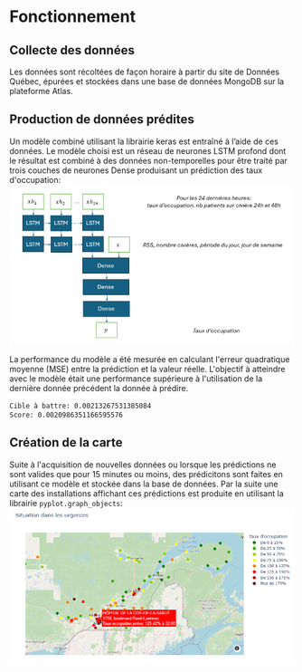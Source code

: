 #  Fonctionnement

## Collecte des données
Les données sont récoltées de façon horaire à partir du site de Données Québec, épurées et stockées dans une base de données MongoDB sur la plateforme Atlas.

## Production de données prédites
Un modèle  combiné utilisant la librairie keras est entraîné à l’aide de ces données. Le modèle choisi est un réseau de neurones LSTM profond dont le résultat est combiné à des données non-temporelles pour être traité par trois couches de neurones Dense produisant un prédiction des taux d'occupation:
![Réseau de neurones](/ressources/RNA.png)

La performance du modèle a été mesurée en calculant l'erreur quadratique moyenne (MSE) entre la prédiction et la valeur réelle. L'objectif à atteindre avec le modèle était une performance supérieure à l'utilisation de la dernière donnée précédent la donnée à prédire. 
```
Cible à battre: 0.00213267531385084
Score: 0.0020986351166595576
```

## Création de la carte

Suite à l'acquisition de nouvelles données ou lorsque les prédictions ne sont valides que pour 15 minutes ou moins, des prédicitons sont faites en utilisant ce modèle et stockée dans la base de données. Par la suite une carte des installations affichant ces prédictions est produite en utilisant la librairie `pyplot.graph_objects`:
![Réseau de neurones](/ressources/carte.png)

